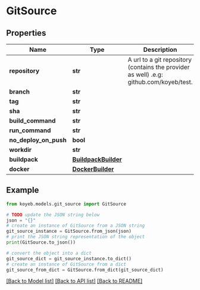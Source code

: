 # GitSource


## Properties

Name | Type | Description | Notes
------------ | ------------- | ------------- | -------------
**repository** | **str** | A url to a git repository (contains the provider as well) .e.g: github.com/koyeb/test. | [optional] 
**branch** | **str** |  | [optional] 
**tag** | **str** |  | [optional] 
**sha** | **str** |  | [optional] 
**build_command** | **str** |  | [optional] 
**run_command** | **str** |  | [optional] 
**no_deploy_on_push** | **bool** |  | [optional] 
**workdir** | **str** |  | [optional] 
**buildpack** | [**BuildpackBuilder**](BuildpackBuilder.md) |  | [optional] 
**docker** | [**DockerBuilder**](DockerBuilder.md) |  | [optional] 

## Example

```python
from koyeb.models.git_source import GitSource

# TODO update the JSON string below
json = "{}"
# create an instance of GitSource from a JSON string
git_source_instance = GitSource.from_json(json)
# print the JSON string representation of the object
print(GitSource.to_json())

# convert the object into a dict
git_source_dict = git_source_instance.to_dict()
# create an instance of GitSource from a dict
git_source_from_dict = GitSource.from_dict(git_source_dict)
```
[[Back to Model list]](../README.md#documentation-for-models) [[Back to API list]](../README.md#documentation-for-api-endpoints) [[Back to README]](../README.md)


